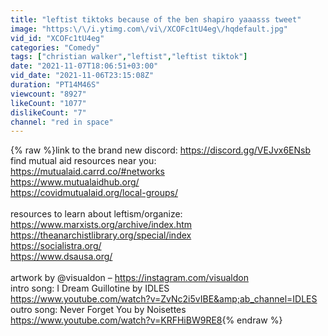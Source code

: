 ```yaml
---
title: "leftist tiktoks because of the ben shapiro yaaasss tweet"
image: "https:\/\/i.ytimg.com\/vi\/XCOFc1tU4eg\/hqdefault.jpg"
vid_id: "XCOFc1tU4eg"
categories: "Comedy"
tags: ["christian walker","leftist","leftist tiktok"]
date: "2021-11-07T18:06:51+03:00"
vid_date: "2021-11-06T23:15:08Z"
duration: "PT14M46S"
viewcount: "8927"
likeCount: "1077"
dislikeCount: "7"
channel: "red in space"
---
```

{% raw %}link to the brand new discord: <a rel="nofollow" target="blank" href="https://discord.gg/VEJvx6ENsb">https://discord.gg/VEJvx6ENsb</a><br />find mutual aid resources near you: <br /><a rel="nofollow" target="blank" href="https://mutualaid.carrd.co/#networks">https://mutualaid.carrd.co/#networks</a><br /><a rel="nofollow" target="blank" href="https://www.mutualaidhub.org/">https://www.mutualaidhub.org/</a><br /><a rel="nofollow" target="blank" href="https://covidmutualaid.org/local-groups/">https://covidmutualaid.org/local-groups/</a><br /><br />resources to learn about leftism/organize:<br /><a rel="nofollow" target="blank" href="https://www.marxists.org/archive/index.htm">https://www.marxists.org/archive/index.htm</a><br /><a rel="nofollow" target="blank" href="https://theanarchistlibrary.org/special/index">https://theanarchistlibrary.org/special/index</a><br /><a rel="nofollow" target="blank" href="https://socialistra.org/">https://socialistra.org/</a><br /><a rel="nofollow" target="blank" href="https://www.dsausa.org/">https://www.dsausa.org/</a><br /><br />artwork by @visualdon – <a rel="nofollow" target="blank" href="https://instagram.com/visualdon">https://instagram.com/visualdon</a> <br />intro song: I Dream Guillotine by IDLES<br /><a rel="nofollow" target="blank" href="https://www.youtube.com/watch?v=ZvNc2i5vIBE&amp;ab_channel=IDLES">https://www.youtube.com/watch?v=ZvNc2i5vIBE&amp;ab_channel=IDLES</a><br />outro song: Never Forget You by Noisettes<br /><a rel="nofollow" target="blank" href="https://www.youtube.com/watch?v=KRFHiBW9RE8">https://www.youtube.com/watch?v=KRFHiBW9RE8</a>{% endraw %}
